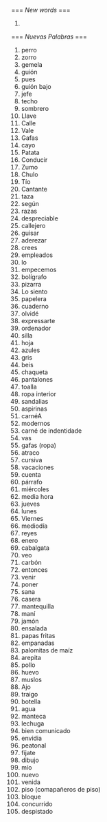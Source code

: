 === *New words* ===

1.
=== *Nuevas Palabras* ===

1. perro
2. zorro
3. gemela
4. guión
5. pues
6. guión bajo
7. jefe
8. techo
9. sombrero
10. Llave
11. Calle
12. Vale
13. Gafas
14. cayo
15. Patata
16. Conducir
17. Zumo
18. Chulo
19. Tío
20. Cantante
21. taza
22. según
23. razas
24. despreciable
25. callejero
26. guisar
27. aderezar
28. crees  
29. empleados
30. lo
31. empecemos
32. bolígrafo
33. pizarra
34. Lo siento
35. papelera
36. cuaderno
37. olvidé
38. expressarte
39. ordenador
40. silla
41. hoja
42. azules
43. gris
44. beis
45. chaqueta
46. pantalones
47. toalla
48. ropa interior
49. sandalias
50. aspirinas
51. carnéA
52. modernos
53. carné de indentidade
54. vas
55. gafas (ropa)
56. atraco
57. cursiva
58. vacaciones
59. cuenta
60. párrafo
61. miércoles
62. media hora
63. jueves
64. lunes
65. Viernes
66. mediodía
67. reyes
68. enero
69. cabalgata
70. veo
71. carbón
72. entonces
73. venir
74. poner
75. sana
76. casera
77. mantequilla
78. maní
79. jamón
80. ensalada
81. papas fritas
82. empanadas
83. palomitas de maíz
84. arepita
85. pollo
86. huevo
87. muslos
88. Ajo
89. traigo
90. botella
91. agua
92. manteca
93. lechuga
94. bien comunicado
95. envidia
96. peatonal
97. fíjate
98. dibujo
99. mío
100. nuevo
101. venida
102. piso (comapañeros de piso)
103. bloque
104. concurrido
105. despistado
